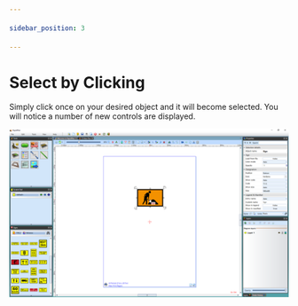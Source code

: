 ```yaml
---

sidebar_position: 3

---
```

# Select by Clicking

Simply click once on your desired object and it will become selected. You will notice a number of new controls are displayed.

![Selected_sign](./assets/Selected_sign.png)